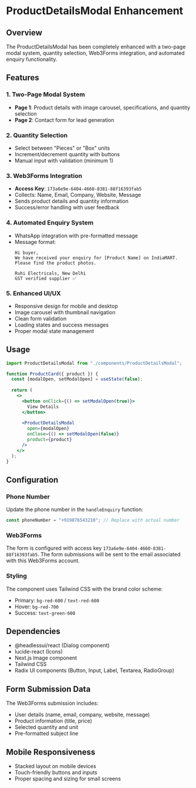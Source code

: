 # ProductDetailsModal Enhancement

## Overview
The ProductDetailsModal has been completely enhanced with a two-page modal system, quantity selection, Web3Forms integration, and automated enquiry functionality.

## Features

### 1. Two-Page Modal System
- **Page 1**: Product details with image carousel, specifications, and quantity selection
- **Page 2**: Contact form for lead generation

### 2. Quantity Selection
- Select between "Pieces" or "Box" units
- Increment/decrement quantity with buttons
- Manual input with validation (minimum 1)

### 3. Web3Forms Integration
- **Access Key**: `173a6e9e-6404-4660-8381-88f16393fab5`
- Collects: Name, Email, Company, Website, Message
- Sends product details and quantity information
- Success/error handling with user feedback

### 4. Automated Enquiry System
- WhatsApp integration with pre-formatted message
- Message format:
  ```
  Hi buyer,
  We have received your enquiry for [Product Name] on IndiaMART. Please find the product photos.
  
  Ruhi Electricals, New Delhi
  GST verified supplier ✅
  ```

### 5. Enhanced UI/UX
- Responsive design for mobile and desktop
- Image carousel with thumbnail navigation
- Clean form validation
- Loading states and success messages
- Proper modal state management

## Usage

```jsx
import ProductDetailsModal from "./components/ProductDetailsModal";

function ProductCard({ product }) {
  const [modalOpen, setModalOpen] = useState(false);
  
  return (
    <>
      <button onClick={() => setModalOpen(true)}>
        View Details
      </button>
      
      <ProductDetailsModal
        open={modalOpen}
        onClose={() => setModalOpen(false)}
        product={product}
      />
    </>
  );
}
```

## Configuration

### Phone Number
Update the phone number in the `handleEnquiry` function:
```javascript
const phoneNumber = "+919876543210"; // Replace with actual number
```

### Web3Forms
The form is configured with access key `173a6e9e-6404-4660-8381-88f16393fab5`. The form submissions will be sent to the email associated with this Web3Forms account.

### Styling
The component uses Tailwind CSS with the brand color scheme:
- Primary: `bg-red-600` / `text-red-600`
- Hover: `bg-red-700`
- Success: `text-green-600`

## Dependencies
- @headlessui/react (Dialog component)
- lucide-react (Icons)
- Next.js Image component
- Tailwind CSS
- Radix UI components (Button, Input, Label, Textarea, RadioGroup)

## Form Submission Data
The Web3Forms submission includes:
- User details (name, email, company, website, message)
- Product information (title, price)
- Selected quantity and unit
- Pre-formatted subject line

## Mobile Responsiveness
- Stacked layout on mobile devices
- Touch-friendly buttons and inputs
- Proper spacing and sizing for small screens 